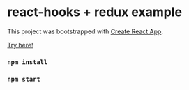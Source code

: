 # react-hooks + redux example

This project was bootstrapped with [Create React App](https://github.com/facebook/create-react-app).


[Try here!](http://outrowender.github.io/react-hooks-redux-simple-example/)

### `npm install`
### `npm start`

